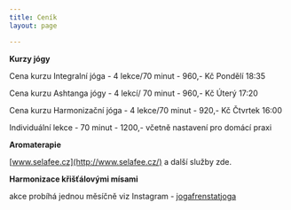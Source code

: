 ```yaml
---
title: Ceník
layout: page

---
```


**Kurzy jógy**

Cena kurzu Integralní jóga - 4 lekce/70 minut - 960,- Kč Pondělí 18:35

Cena kurzu Ashtanga jógy - 4 lekcí/ 70 minut - 960,- Kč Úterý 17:20

Cena kurzu Harmonizační jóga - 4 lekce/70 minut - 920,- Kč Čtvrtek 16:00

Individuální lekce - 70 minut - 1200,- včetně nastavení pro domácí praxi

**Aromaterapie** 

[www.selafee.cz](http://www.selafee.cz/) a další služby zde.

**Harmonizace křišťálovými mísami**

akce probíhá jednou měsíčně viz Instagram - [jogafrenstatjoga](https://www.instagram.com/jogafrenstatjoga/)